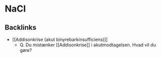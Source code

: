 # NaCl

## Backlinks
* [[Addisonkrise (akut binyrebarkinsufficiens)]]
	* Q. Du mistænker [[Addisonkrise]] i akutmodtagelsen. Hvad vil du gøre?

<!-- {BearID:130F3D9D-EB0E-4783-93AB-A1D1F98776D3-4231-000008F551E5F586} -->
